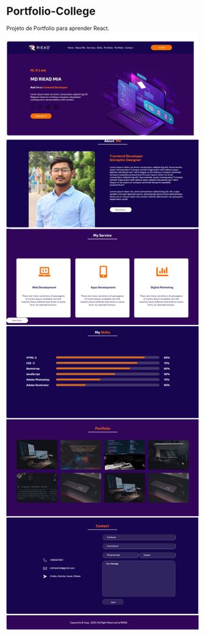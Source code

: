 # Portfolio-College
Projeto de Portfolio para aprender React.
<img src="/src/assets/image/img-portfolio.png">
<img src="/src/assets/image/img-portfolio2.png">
<img src="/src/assets/image/img.portfolio3.png">
<img src="/src/assets/image/img.portfolio4.png">
<img src="/src/assets/image/img.portfolio5.png">
<img src="/src/assets/image/img.portfolio6.png">
<img src="/src/assets/image/img.portfolio7.png">
